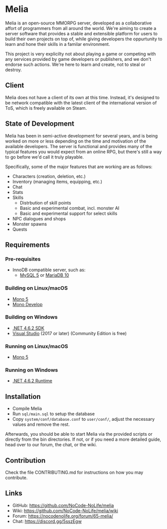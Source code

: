 Melia
=============================================================================

Melia is an open-source MMORPG server, developed as a collaborative affort
of programmers from all around the world. We're aiming to create a server
software that provides a stable and extensible platform for users to build
their own projects on top of, while giving developers the oppurtunity to
learn and hone their skills in a familar environment.

This project is very explicilty not about playing a game or competing
with any services provided by game developers or publishers, and we don't
endorse such actions. We're here to learn and create, not to steal or
destroy.

Client
-----------------------------------------------------------------------------

Melia does not have a client of its own at this time. Instead, it's designed
to be network compatible with the latest client of the international
version of ToS, which is freely available on Steam.

State of Development
-----------------------------------------------------------------------------

Melia has been in semi-active development for several years, and is
being worked on more or less depending on the time and motivation of
the available developers. The server is functional and provides many
of the typical features you would expect from an online RPG, but
there's still a way to go before we'd call it truly playable.

Specifically, some of the major features that are working are as follows:
- Characters (creation, deletion, etc.)
- Inventory (managing items, equipping, etc.)
- Chat
- Stats
- Skills
  - Distrbution of skill points
  - Basic and experimental combat, incl. monster AI
  - Basic and experimental support for select skills
- NPC dialogues and shops
- Monster spawns
- Quests

Requirements
-----------------------------------------------------------------------------

### Pre-requisites

- InnoDB compatible server, such as:
  - [MySQL 5](https://dev.mysql.com/downloads/mysql/5.7.html) or
    [MariaDB 10](https://mariadb.org/download/)

### Building on Linux/macOS

- [Mono 5](https://www.mono-project.com/download/stable/)
- [Mono Develop](https://www.monodevelop.com/download/)

### Building on Windows

- [.NET 4.6.2 SDK](https://dotnet.microsoft.com/download/dotnet-framework/thank-you/net462-developer-pack-offline-installer)
- [Visual Studio](https://visualstudio.microsoft.com/downloads/) (2017 or later) (Community Edition is free)

### Running on Linux/macOS

- [Mono 5](https://www.mono-project.com/download/stable/)

### Running on Windows

- [.NET 4.6.2 Runtime](https://dotnet.microsoft.com/download/dotnet-framework/thank-you/net462-offline-installer)

Installation
-----------------------------------------------------------------------------

* Compile Melia
* Run `sql/main.sql` to setup the database
* Copy `system/conf/database.conf` to `user/conf/`,
  adjust the necessary values and remove the rest.

Afterwards, you should be able to start Melia via the provided scripts or
directly from the bin directories. If not, or if you need a more detailed
guide, head over to our forum, the chat, or the wiki.

Contribution
-----------------------------------------------------------------------------

Check the file CONTRIBUTING.md for instructions on how you may contribute.

Links
-----------------------------------------------------------------------------

* GitHub: https://github.com/NoCode-NoLife/melia
* Wiki: https://github.com/NoCode-NoLife/melia/wiki
* Forum: https://nocodenolife.org/forum/65-melia/
* Chat: https://discord.gg/5sszEgw

